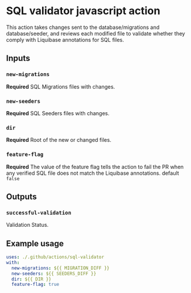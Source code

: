 # SQL validator javascript action

This action takes changes sent to the database/migrations and database/seeder, and reviews
each modified file to validate whether they comply with Liquibase annotations for SQL files.

## Inputs

### `new-migrations`

**Required** SQL Migrations files with changes.

### `new-seeders`

**Required** SQL Seeders files with changes.

### `dir`

**Required** Root of the new or changed files.

### `feature-flag`

**Required** The value of the feature flag tells the action to fail 
the PR when any verified SQL file does not match the Liquibase annotations.
default `false`


## Outputs

### `successful-validation`

Validation Status.

## Example usage

```yaml
uses: ./.github/actions/sql-validator
with:
  new-migrations: ${{ MIGRATION_DIFF }}
  new-seeders: ${{ SEEDERS_DIFF }}
  dir: ${{ DIR }}
  feature-flag: true
```
